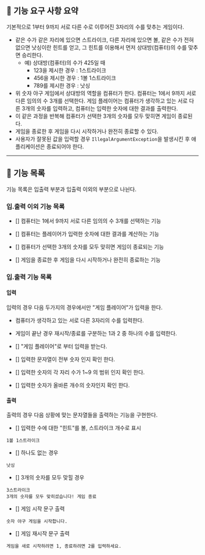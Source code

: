 ## 🚀 기능 요구 사항 요약

기본적으로 1부터 9까지 서로 다른 수로 이루어진 3자리의 수를 맞추는 게임이다.

- 같은 수가 같은 자리에 있으면 스트라이크, 다른 자리에 있으면 볼, 같은 수가 전혀 없으면 낫싱이란 힌트를 얻고, 그 힌트를 이용해서 먼저 상대방(컴퓨터)의 수를 맞추면 승리한다.
    - 예) 상대방(컴퓨터)의 수가 425일 때
        - 123을 제시한 경우 : 1스트라이크
        - 456을 제시한 경우 : 1볼 1스트라이크
        - 789를 제시한 경우 : 낫싱
- 위 숫자 야구 게임에서 상대방의 역할을 컴퓨터가 한다. 컴퓨터는 1에서 9까지 서로 다른 임의의 수 3개를 선택한다. 게임 플레이어는 컴퓨터가 생각하고 있는 서로 다른 3개의 숫자를 입력하고, 컴퓨터는 입력한 숫자에 대한
  결과를 출력한다.
- 이 같은 과정을 반복해 컴퓨터가 선택한 3개의 숫자를 모두 맞히면 게임이 종료된다.
- 게임을 종료한 후 게임을 다시 시작하거나 완전히 종료할 수 있다.
- 사용자가 잘못된 값을 입력할 경우 `IllegalArgumentException`을 발생시킨 후 애플리케이션은 종료되어야 한다.

---
## 🚀 기능 목록

기능 목록은 입출력 부분과 입출력 이외의 부분으로 나뉜다.

### 입.출력 이외 기능 목록

- [] 컴퓨터는 1에서 9까지 서로 다른 임의의 수 3개를 선택하는 기능

- [] 컴퓨터는 플레이어가 입력한 숫자에 대한 결과를 계산하는 기능

- [] 컴퓨터가 선택한 3개의 숫자를 모두 맞히면 게임이 종료되는 기능

- [] 게임을 종료한 후 게임을 다시 시작하거나 완전히 종료하는 기능

### 입.출력 기능 목록

#### 입력

 입력의 경우 다음 두가지의 경우에서만 "게임 플레이어"가 입력을 한다.

-  컴퓨터가 생각하고 있는 서로 다른 3자리의 수를 입력한다.

- 게임이 끝난 경우 재시작/종료를 구분하는 1과 2 중 하나의 수를 입력한다.

- [] "게임 플레이어"로 부터 입력을 받는다.
- [] 입력한 문자열이 전부 숫자 인지 확인 한다.
- [] 입력한 숫자의 각 자리 수가 1~9 의 범위 인지 확인 한다.
- [] 입력한 숫자가 올바른 개수의 숫자인지 확인 한다.

#### 출력

 출력의 경우 다음 상황에 맞는 문자열들을 출력하는 기능을 구현한다.

- [] 입력한 수에 대한 "힌트"를 볼, 스트라이크 개수로 표시

```
1볼 1스트라이크
```

- [] 하나도 없는 경우

```
낫싱
```

- [] 3개의 숫자를 모두 맞힐 경우

```
3스트라이크
3개의 숫자를 모두 맞히셨습니다! 게임 종료
```

- [] 게임 시작 문구 출력

```
숫자 야구 게임을 시작합니다.
``` 

- [] 게임 재시작 문구 출력
```
게임을 새로 시작하려면 1, 종료하려면 2를 입력하세요.
``` 
